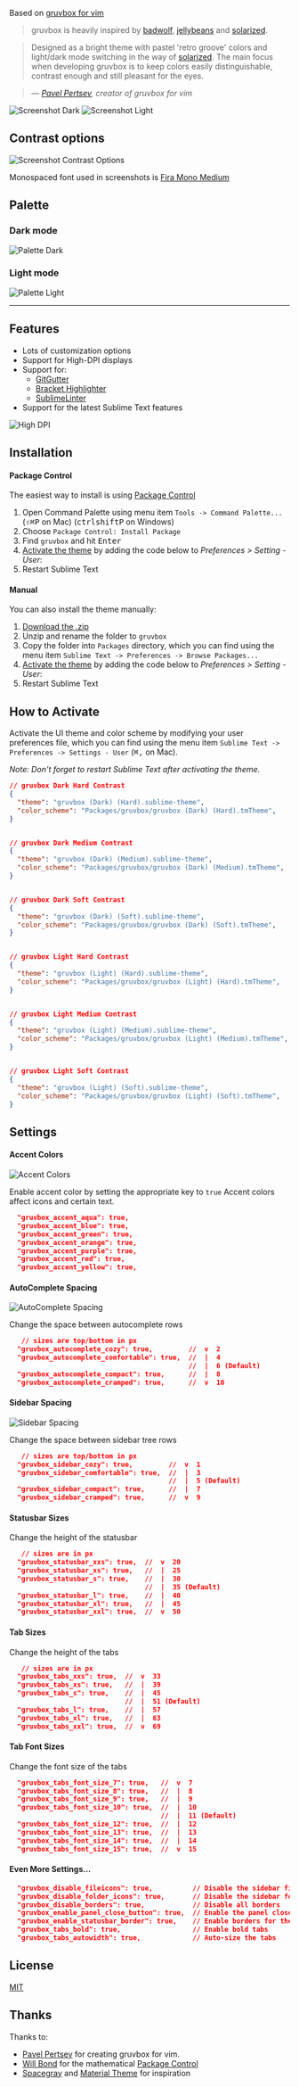 Based on [gruvbox for vim](https://github.com/morhetz/gruvbox)

> gruvbox is heavily inspired by [badwolf][], [jellybeans][] and [solarized][].

> Designed as a bright theme with pastel 'retro groove' colors and light/dark mode switching in the way of [solarized][]. The main focus when developing gruvbox is to keep colors easily distinguishable, contrast enough and still pleasant for the eyes.

   [badwolf]: https://github.com/sjl/badwolf
   [jellybeans]: https://github.com/nanotech/jellybeans.vim
   [solarized]: http://ethanschoonover.com/solarized

> &mdash; <cite>[Pavel Pertsev](https://github.com/morhetz), creator of gruvbox for vim</cite>

![Screenshot Dark](./assets/dark.png)
![Screenshot Light](./assets/light.png)

Contrast options
----------------

![Screenshot Contrast Options](./assets/contrast.png)

Monospaced font used in screenshots is [Fira Mono Medium](https://github.com/mozilla/Fira)

Palette
-------

### Dark mode

![Palette Dark](http://i.imgur.com/wa666xg.png)

### Light mode

![Palette Light](http://i.imgur.com/49qKyYW.png)

--------------------------------------------------------------------------------

Features
--------

* Lots of customization options
* Support for High-DPI displays
* Support for:
    * [GitGutter](https://packagecontrol.io/packages/GitGutter)
    * [Bracket Highlighter](https://packagecontrol.io/packages/BracketHighlighter)
    * [SublimeLinter](https://packagecontrol.io/packages/SublimeLinter)
* Support for the latest Sublime Text features

![High DPI](./assets/highdpi.png)

Installation
------------

#### Package Control

The easiest way to install is using [Package Control](https://packagecontrol.io/)


1. Open Command Palette using menu item `Tools -> Command Palette...` (<kbd>⇧</kbd><kbd>⌘</kbd><kbd>P</kbd> on Mac) (<kbd>ctrl</kbd><kbd>shift</kbd><kbd>P</kbd> on Windows)
2. Choose `Package Control: Install Package`
3. Find `gruvbox` and hit <kbd>Enter</kbd>
4. [Activate the theme](#how-to-activate) by adding the code below to *Preferences > Setting - User*:
5. Restart Sublime Text

#### Manual

You can also install the theme manually:

1. [Download the .zip](https://github.com/briles/gruvbox/archive/master.zip)
2. Unzip and rename the folder to `gruvbox`
3. Copy the folder into `Packages` directory, which you can find using the menu item `Sublime Text -> Preferences -> Browse Packages...`
4. [Activate the theme](#how-to-activate) by adding the code below to *Preferences > Setting - User*:
5. Restart Sublime Text

How to Activate
---------------

Activate the UI theme and color scheme by modifying your user preferences file, which you can find using the menu item `Sublime Text -> Preferences -> Settings - User` (<kbd>⌘</kbd><kbd>,</kbd> on Mac).

*Note: Don't forget to restart Sublime Text after activating the theme.*


```json
// gruvbox Dark Hard Contrast
{
  "theme": "gruvbox (Dark) (Hard).sublime-theme",
  "color_scheme": "Packages/gruvbox/gruvbox (Dark) (Hard).tmTheme",
}


// gruvbox Dark Medium Contrast
{
  "theme": "gruvbox (Dark) (Medium).sublime-theme",
  "color_scheme": "Packages/gruvbox/gruvbox (Dark) (Medium).tmTheme",
}


// gruvbox Dark Soft Contrast
{
  "theme": "gruvbox (Dark) (Soft).sublime-theme",
  "color_scheme": "Packages/gruvbox/gruvbox (Dark) (Soft).tmTheme",
}


// gruvbox Light Hard Contrast
{
  "theme": "gruvbox (Light) (Hard).sublime-theme",
  "color_scheme": "Packages/gruvbox/gruvbox (Light) (Hard).tmTheme",
}


// gruvbox Light Medium Contrast
{
  "theme": "gruvbox (Light) (Medium).sublime-theme",
  "color_scheme": "Packages/gruvbox/gruvbox (Light) (Medium).tmTheme",
}


// gruvbox Light Soft Contrast
{
  "theme": "gruvbox (Light) (Soft).sublime-theme",
  "color_scheme": "Packages/gruvbox/gruvbox (Light) (Soft).tmTheme",
}
```

Settings
--------

#### Accent Colors

![Accent Colors](./assets/accents.png)

Enable accent color by setting the appropriate key to `true`
Accent colors affect icons and certain text.

```json
  "gruvbox_accent_aqua": true,
  "gruvbox_accent_blue": true,
  "gruvbox_accent_green": true,
  "gruvbox_accent_orange": true,
  "gruvbox_accent_purple": true,
  "gruvbox_accent_red": true,
  "gruvbox_accent_yellow": true,
```

#### AutoComplete Spacing

![AutoComplete Spacing](./assets/autocomplete.gif)

Change the space between autocomplete rows

```json
   // sizes are top/bottom in px
  "gruvbox_autocomplete_cozy": true,         //  v  2
  "gruvbox_autocomplete_comfortable": true,  //  |  4
                                             //  |  6 (Default)
  "gruvbox_autocomplete_compact": true,      //  |  8
  "gruvbox_autocomplete_cramped": true,      //  v  10
```

#### Sidebar Spacing

![Sidebar Spacing](./assets/sidebar.png)

Change the space between sidebar tree rows

```json
   // sizes are top/bottom in px
  "gruvbox_sidebar_cozy": true,         //  v  1
  "gruvbox_sidebar_comfortable": true,  //  |  3
                                        //  |  5 (Default)
  "gruvbox_sidebar_compact": true,      //  |  7
  "gruvbox_sidebar_cramped": true,      //  v  9
```

#### Statusbar Sizes

Change the height of the statusbar

```json
   // sizes are in px
  "gruvbox_statusbar_xxs": true,  //  v  20
  "gruvbox_statusbar_xs": true,   //  |  25
  "gruvbox_statusbar_s": true,    //  |  30
                                  //  |  35 (Default)
  "gruvbox_statusbar_l": true,    //  |  40
  "gruvbox_statusbar_xl": true,   //  |  45
  "gruvbox_statusbar_xxl": true,  //  v  50
```

#### Tab Sizes

Change the height of the tabs

```json
   // sizes are in px
  "gruvbox_tabs_xxs": true,  //  v  33
  "gruvbox_tabs_xs": true,   //  |  39
  "gruvbox_tabs_s": true,    //  |  45
                             //  |  51 (Default)
  "gruvbox_tabs_l": true,    //  |  57
  "gruvbox_tabs_xl": true,   //  |  63
  "gruvbox_tabs_xxl": true,  //  v  69
```

#### Tab Font Sizes

Change the font size of the tabs

```json
  "gruvbox_tabs_font_size_7": true,   //  v  7
  "gruvbox_tabs_font_size_8": true,   //  |  8
  "gruvbox_tabs_font_size_9": true,   //  |  9
  "gruvbox_tabs_font_size_10": true,  //  |  10
                                      //  |  11 (Default)
  "gruvbox_tabs_font_size_12": true,  //  |  12
  "gruvbox_tabs_font_size_13": true,  //  |  13
  "gruvbox_tabs_font_size_14": true,  //  |  14
  "gruvbox_tabs_font_size_15": true,  //  v  15
```

#### Even More Settings...

```json
  "gruvbox_disable_fileicons": true,          // Disable the sidebar file icons
  "gruvbox_disable_folder_icons": true,       // Disable the sidebar folder icons
  "gruvbox_disable_borders": true,            // Disable all borders
  "gruvbox_enable_panel_close_button": true,  // Enable the panel close button
  "gruvbox_enable_statusbar_border": true,    // Enable borders for the status bar
  "gruvbox_tabs_bold": true,                  // Enable bold tabs
  "gruvbox_tabs_autowidth": true,             // Auto-size the tabs
```

License
-------

[MIT](https://en.wikipedia.org/wiki/MIT_License)

Thanks
------

Thanks to:

* [Pavel Pertsev](https://github.com/morhetz) for creating gruvbox for vim.
* [Will Bond](https://github.com/wbond) for the mathematical [Package Control](https://packagecontrol.io/)
* [Spacegray](http://kkga.github.io/spacegray/) and [Material Theme](http://equinusocio.github.io/material-theme) for inspiration
